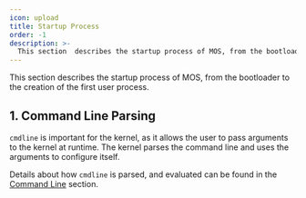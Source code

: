 ```yaml
---
icon: upload
title: Startup Process
order: -1
description: >-
  This section  describes the startup process of MOS, from the bootloader to the creation of the first user process.
---
```


This section describes the startup process of MOS, from the bootloader to the creation of the first user process.

## 1. Command Line Parsing

`cmdline` is important for the kernel, as it allows the user to pass arguments to the kernel at runtime. The kernel parses the command line and uses the arguments to configure itself.

Details about how `cmdline` is parsed, and evaluated can be found in the [Command Line](cmdline.md) section.
